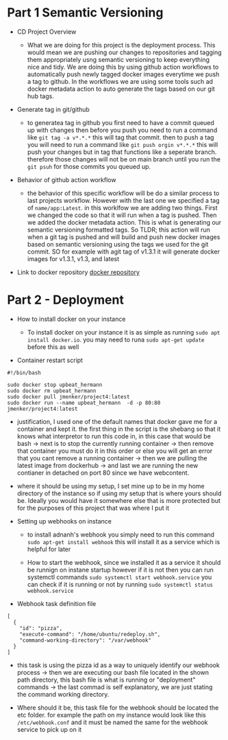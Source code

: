 # Part 1 Semantic Versioning

- CD Project Overview
	* What we are doing for this project is the deployment process. This would mean we are pushing our changes to repositories and tagging them appropriately usng semantic versioning to keep everything nice and tidy. We are doing this by using github action workflows to automatically push newly tagged docker images everytime we push a tag to github. In the workflows we are using some tools such ad docker metadata action to auto generate the tags based on our git hub tags.

- Generate tag in git/github
	* to generatea  tag in github you first need to have a commit queued up with changes then before you push you need to run a command like `git tag -a v*.*.*` this will tag that commit. then to push a tag you will need to run a command like `git push orgin v*.*.*` this will push your changes but in tag that functions like a seperate branch. therefore those changes will not be on main branch until you run the `git psuh` for those commits you queued up.

- Behavior of github action workflow
	* the behavior of this specific workflow will be do a similar process to last projects workflow. However with the last one we specified a tag of `name/app:Latest`. in this worklfow we are adding two things. First we changed the code so that it will run when a tag is pushed. Then we added the docker metadata action. This is what is generating our semantic versioning formatted tags. So TLDR; this action will run when a git tag is pushed and will build and push new docker images based on semantic versioning using the tags we used for the git commit. SO for example with agit tag of v1.3.1 it will generate docker images for v1.3.1, v1.3, and latest

- Link to docker repository
[docker repository](https://hub.docker.com/repository/docker/jmenker/project4/general)


# Part 2 - Deployment

- How to install docker on your instance
	* To install docker on your instance it is as simple as running `sudo apt install docker.io`. you may need to runa `sudo apt-get update` before this as well

- Container restart script
```
#!/bin/bash

sudo docker stop upbeat_hermann
sudo docker rm upbeat_hermann
sudo docker pull jmenker/project4:latest
sudo docker run --name upbeat_hermann  -d -p 80:80 jmenker/project4:latest
```
* justification, I used one of the default names that docker gave me for a container and kept it. the first thing in the script is the shebang so that it knows what interpretor to run this code in, in this case that would be bash -> next is to stop the currently running container -> then remove that container you must do it in this order or else you will get an error that you cant remove a running container -> then we are pulling the latest image from dockerhub -> and last we are running the new contianer in detached on port 80 since we have webcontent.

* where it should be using my setup, I set mine up to be in my home directory of the instance so if using my setup that is where yours should be. Ideally you would have it somewhere else that is more protected but for the purposes of this project that was where I put it

- Setting up webhooks on instance
	* to install adnanh's webhook you simply need to run this command `sudo apt-get install webhook` this will install it as a service which is helpful for later

	* How to start the webhook, since we installed it as a service it should be runnign on instane startup however if it is not then you can run systemctl commands	`sudo systemctl start webhook.service` you can check if it is running or not by running `sudo systemctl status webhook.service`

- Webhook task definition file

```
[
  {
    "id": "pizza",
    "execute-command": "/home/ubuntu/redeploy.sh",
    "command-working-directory": "/var/webhook"
  }
]
```

* this task is using the pizza id as a way to uniquely identify our webhook process -> then we are executing our bash file located in the shown path directory, this bash file is what is running or "deployment" commands -> the last commad is self explanatory, we are just stating the command working directory.

* Where should it be, this task file for the webhook should be located the etc folder. for example the path on my instance would look like this `/etc/webhook.conf` and it must be named the same for the webhook service to pick up on it
